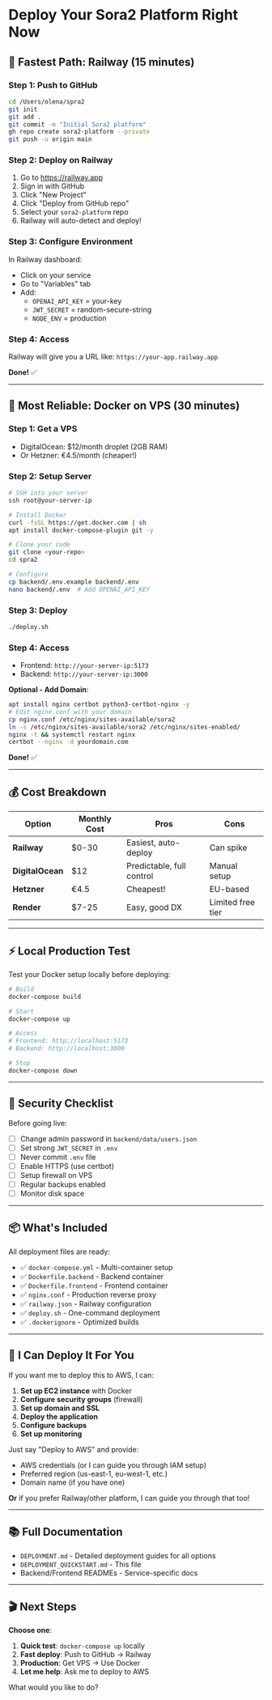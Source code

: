 # Deploy Your Sora2 Platform Right Now

## 🎯 Fastest Path: Railway (15 minutes)

### Step 1: Push to GitHub
```bash
cd /Users/olena/spra2
git init
git add .
git commit -m "Initial Sora2 platform"
gh repo create sora2-platform --private
git push -u origin main
```

### Step 2: Deploy on Railway
1. Go to https://railway.app
2. Sign in with GitHub
3. Click "New Project"
4. Click "Deploy from GitHub repo"
5. Select your `sora2-platform` repo
6. Railway will auto-detect and deploy!

### Step 3: Configure Environment
In Railway dashboard:
- Click on your service
- Go to "Variables" tab
- Add:
  - `OPENAI_API_KEY` = your-key
  - `JWT_SECRET` = random-secure-string
  - `NODE_ENV` = production

### Step 4: Access
Railway will give you a URL like: `https://your-app.railway.app`

**Done!** ✅

---

## 🐳 Most Reliable: Docker on VPS (30 minutes)

### Step 1: Get a VPS
- DigitalOcean: $12/month droplet (2GB RAM)
- Or Hetzner: €4.5/month (cheaper!)

### Step 2: Setup Server
```bash
# SSH into your server
ssh root@your-server-ip

# Install Docker
curl -fsSL https://get.docker.com | sh
apt install docker-compose-plugin git -y

# Clone your code
git clone <your-repo>
cd spra2

# Configure
cp backend/.env.example backend/.env
nano backend/.env  # Add OPENAI_API_KEY
```

### Step 3: Deploy
```bash
./deploy.sh
```

### Step 4: Access
- Frontend: `http://your-server-ip:5173`
- Backend: `http://your-server-ip:3000`

**Optional - Add Domain**:
```bash
apt install nginx certbot python3-certbot-nginx -y
# Edit nginx.conf with your domain
cp nginx.conf /etc/nginx/sites-available/sora2
ln -s /etc/nginx/sites-available/sora2 /etc/nginx/sites-enabled/
nginx -t && systemctl restart nginx
certbot --nginx -d yourdomain.com
```

**Done!** ✅

---

## 💰 Cost Breakdown

| Option | Monthly Cost | Pros | Cons |
|--------|--------------|------|------|
| **Railway** | $0-30 | Easiest, auto-deploy | Can spike |
| **DigitalOcean** | $12 | Predictable, full control | Manual setup |
| **Hetzner** | €4.5 | Cheapest! | EU-based |
| **Render** | $7-25 | Easy, good DX | Limited free tier |

---

## ⚡ Local Production Test

Test your Docker setup locally before deploying:

```bash
# Build
docker-compose build

# Start
docker-compose up

# Access
# Frontend: http://localhost:5173
# Backend: http://localhost:3000

# Stop
docker-compose down
```

---

## 🔐 Security Checklist

Before going live:

- [ ] Change admin password in `backend/data/users.json`
- [ ] Set strong `JWT_SECRET` in `.env`
- [ ] Never commit `.env` file
- [ ] Enable HTTPS (use certbot)
- [ ] Setup firewall on VPS
- [ ] Regular backups enabled
- [ ] Monitor disk space

---

## 📦 What's Included

All deployment files are ready:
- ✅ `docker-compose.yml` - Multi-container setup
- ✅ `Dockerfile.backend` - Backend container
- ✅ `Dockerfile.frontend` - Frontend container
- ✅ `nginx.conf` - Production reverse proxy
- ✅ `railway.json` - Railway configuration
- ✅ `deploy.sh` - One-command deployment
- ✅ `.dockerignore` - Optimized builds

---

## 🚀 I Can Deploy It For You

If you want me to deploy this to AWS, I can:

1. **Set up EC2 instance** with Docker
2. **Configure security groups** (firewall)
3. **Set up domain and SSL**
4. **Deploy the application**
5. **Configure backups**
6. **Set up monitoring**

Just say "Deploy to AWS" and provide:
- AWS credentials (or I can guide you through IAM setup)
- Preferred region (us-east-1, eu-west-1, etc.)
- Domain name (if you have one)

**Or** if you prefer Railway/other platform, I can guide you through that too!

---

## 📚 Full Documentation

- `DEPLOYMENT.md` - Detailed deployment guides for all options
- `DEPLOYMENT_QUICKSTART.md` - This file
- Backend/Frontend READMEs - Service-specific docs

---

## 🎬 Next Steps

**Choose one**:

1. **Quick test**: `docker-compose up` locally
2. **Fast deploy**: Push to GitHub → Railway
3. **Production**: Get VPS → Use Docker
4. **Let me help**: Ask me to deploy to AWS

What would you like to do?


